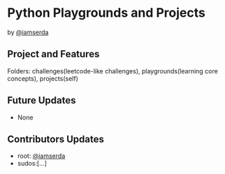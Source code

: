 # Python Playgrounds and Projects 
by [@iamserda](https://twitter.com/iamserda)

## Project and Features
Folders: challenges(leetcode-like challenges), playgrounds(learning core concepts), projects(self)
## Future Updates
- None
## Contributors Updates
- root: [@iamserda](https://twitter.com/iamserda)
- sudos:[...]